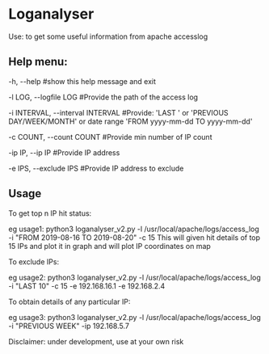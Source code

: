 # Loganalyser
Use: to get some useful information from apache accesslog
  
 Help menu:
 ----------------------
 -h, --help            #show this help message and exit
 
 -l LOG, --logfile LOG   #Provide the path of the access log
 
 -i INTERVAL, --interval INTERVAL     #Provide: 'LAST <days>' or 'PREVIOUS DAY/WEEK/MONTH' or date range 'FROM yyyy-mm-dd TO yyyy-mm-dd'
  
 -c COUNT, --count COUNT  #Provide min number of IP count
 
 -ip IP, --ip IP       #Provide IP address
 
 -e IPS, --exclude IPS     #Provide IP address to exclude
  
  Usage
  ----------------------
 To get top n IP hit status:
 
 eg usage1: python3 loganalyser_v2.py -l /usr/local/apache/logs/access_log -i "FROM 2019-08-16 TO 2019-08-20" -c 15
 This will given hit details of top 15 IPs and plot it in graph and will plot IP coordinates on map

To exclude IPs:

eg usage2: python3 loganalyser_v2.py -l /usr/local/apache/logs/access_log -i "LAST 10" -c 15 -e 192.168.16.1 -e 192.168.2.4
    
To obtain details of any particular IP:

eg usage3: python3 loganalyser_v2.py -l /usr/local/apache/logs/access_log -i "PREVIOUS WEEK" -ip 192.168.5.7
  
Disclaimer: under development, use at your own risk

  
  
